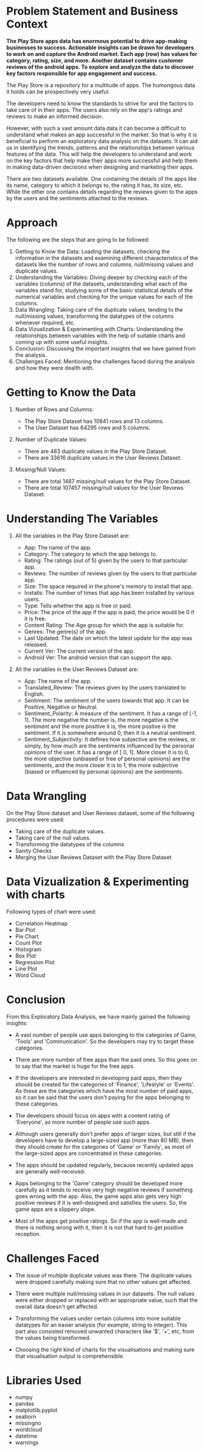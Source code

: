 <h1> Problem Statement and Business Context </h1>

<b> The Play Store apps data has enormous potential to drive app-making businesses to success. Actionable insights can be drawn for developers to work on and capture the Android market.
Each app (row) has values for category, rating, size, and more. Another dataset contains customer reviews of the android apps.
To explore and analyze the data to discover key factors responsible for app engagement and success. </b>

The Play Store is a repository for a multitude of apps. The humongous data it holds can be prospectively very useful.

The developers need to know the standards to strive for and the factors to take care of in their apps. The users also rely on the app's ratings and reviews to make an informed decision.

However, with such a vast amount data data it can become a difficult to understand what makes an app successful in the market. So that is why it is beneficial to perform an exploratory data analysis on the datasets. It can aid us in identifying the trends, patterns and the relationships between various features of the data. This will help the developers to understand and work on the key factors that help make their apps more successful and help them in making data-driven decisions when designing and marketing their apps.

There are two datasets available. One containing the details of the apps like its name, category to which it belongs to, the rating it has, its size, etc. While the other one contains details regarding the reviews given to the apps by the users and the sentiments attached to the reviews.

<h1> Approach </h1>

The following are the steps that are going to be followed:

1. Getting to Know the Data: Loading the datasets, checking the information in the datasets and examining different characteristics of the datasets like the number of rows and columns, null/missing values and duplicate values.
2. Understanding the Variables: Diving deeper by checking each of the variables (columns) of the datasets, understanding what each of the variables stand for, studying some of the basic statistical details of the numerical variables and checking for the unique values for each of the columns.
3. Data Wrangling: Taking care of the duplicate values, tending to the null/missing values, transforming the datatypes of the columns whenever required, etc.
4. Data Vizualization & Experimenting with Charts: Understanding the relationships between variables with the help of suitable charts and coming up with some useful insights.
5. Conclusion: Discussing the important insights that we have gained from the analysis.
6. Challenges Faced: Mentioning the challenges faced during the analysis and how they were dealth with.

<h1> Getting to Know the Data </h1>

1. Number of Rows and Columns:
    - The Play Store Dataset has 10841 rows and 13 columns.
    - The User Dataset has 64295 rows and 5 columns.

2. Number of Duplicate Values:
    - There are 483 duplicate values in the Play Store Dataset.
    - There are 33616 duplicate values in the User Reviews Dataset.

3. Missing/Null Values:
    - There are total 1487 missing/null values for the Play Store Dataset.
    - There are total 107457 missing/null values for the User Reviews Dataset.


<h1> Understanding The Variables </h1>

1. All the variables in the Play Store Dataset are:

    - App: The name of the app.
    - Category: The category to which the app belongs to.
    - Rating: The ratings (out of 5) given by the users to that particular app.
    - Reviews: The number of reviews given by the users to that particular app.
    - Size: The space required in the phone's memory to install that app.
    - Installs: The number of times that app has been installed by various users.
    - Type: Tells whether the app is free or paid.
    - Price: The price of the app if the app is paid, the price would be 0 if it is free.
    - Content Rating: The Age group for which the app is suitable for.
    - Genres: The genre(s) of the app.
    - Last Updated: The date on which the latest update for the app was released.
    - Current Ver: The current version of the app.
    - Android Ver: The android version that can support the app.

2. All the variables in the User Reviews Dataset are:

    - App: The name of the app.
    - Translated_Review: The reviews given by the users translated to English.
    - Sentiment: The sentiment of the users towards that app. It can be Positive, Negative or Neutral.
    - Sentiment_Polarity: A measure of the sentiment. It has a range of [-1, 1]. The more negative the number is, the more negative is the sentiment and       the more positive it is, the more postive is the sentiment. If it is somewhere around 0, then it is a neutral sentiment.
    - Sentiment_Subjectivity: It defines how subjective are the reviews, or simply, by how much are the sentiments influenced by the personal opinions of       the user. It has a range of [ 0, 1]. More closer it is to 0, the more objective (unbiased or free of personal opinions) are the sentiments, and the       more closer it is to 1, the more subjective (biased or influenced by personal opinions) are the sentiments.
    
    
<h1> Data Wrangling </h1>

On the Play Store dataset and User Reviews dataset, some of the following procedures were used:
- Taking care of the duplicate values.
- Taking care of the null values.
- Transforming the datatypes of the columns
- Sanity Checks
- Merging the User Reviews Dataset with the Play Store Dataset

<h1> Data Vizualization & Experimenting with charts </h1>

Following types of chart were used:
 
- Correlation Heatmap
- Bar Plot
- Pie Chart
- Count Plot
- Histogram
- Box Plot
- Regression Plot
- Line Plot
- Word Cloud

<h1> Conclusion </h1>

From this Exploratory Data Analysis, we have mainly gained the following insights:

- A vast number of people use apps belonging to the categories of Game, 'Tools' and 'Communication'. So the developers may try to target these categories.

- There are more number of free apps than the paid ones. So this goes on to say that the market is huge for the free apps.

- If the developers are interested in developing paid apps, then they should be created for the categories of 'Finance', 'Lifestyle' or 'Events'. As these are the categories which have the most number of paid apps, so it can be said that the users don't paying for the apps belonging to these categories.

- The developers should focus on apps with a content rating of 'Everyone', as more number of people use such apps.

- Although users generally don't prefer apps of larger sizes, but still if the developers have to develop a large-sized app (more than 80 MB), then they should create for the categories of 'Game' or 'Family', as most of the large-sized apps are concentrated in these categories.

- The apps should be updated regularly, because recently updated apps are generally well-received.

- Apps belonging to the 'Game' category should be developed more carefully as it tends to receive very high negative reviews if something goes wrong with the app. Also, the game apps also gets very high positive reviews if it is well-designed and satisfies the users. So, the game apps are a slippery slope.

- Most of the apps get positive ratings. So if the app is well-made and there is nothing wrong with it, then it is not that hard to get positive reception.


<h1> Challenges Faced </h1>

- The issue of multiple duplicate values was there. The duplicate values were dropped carefully making sure that no other values get affected.

- There were multiple null/missing values in our datasets. The null values were either dropped or replaced with an appropriate value, such that the overall data doesn't get affected.

- Transforming the values under certain columns into more suitable datatypes for an easier analysis (for example, string to integer). This part also consisted removed unwanted characters like '$', '+', etc, from the values being transformed.

- Choosing the right kind of charts for the visualisations and making sure that visualisation output is comprehensible.

<h1> Libraries Used </h1>

- numpy
- pandas
- matplotlib.pyplot
- seaborn
- missingno
- wordcloud
- datetime
- warnings
